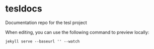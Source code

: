 tesldocs
========

Documentation repo for the tesl project


When editing, you can use the following command to preview locally:

	jekyll serve --baseurl '' --watch 